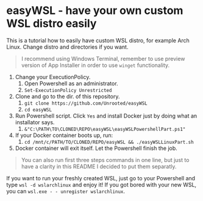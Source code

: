 # easyWSL - have your own custom WSL distro easily

This is a tutorial how to easily have custom WSL distro, for example Arch Linux.
Change distro and directories if you want.

> I recommend using Windows Terminal, remember to use preview version of App Installer in order to use `winget` functionality.

1. Change your ExecutionPolicy.
   1. Open Powershell as an administrator.
   2. `Set-ExecutionPolicy Unrestricted`
2. Clone and go to the dir. of this repository.
   1. `git clone https://github.com/Unrooted/easyWSL`
   2. `cd easyWSL`
3. Run Powershell script. Click `Yes` and install Docker just by doing what an installator says.
   1. `&"C:\PATH\TO\CLONED\REPO\easyWSL\easyWSLPowershellPart.ps1"`
4. If your Docker container boots up, run:
   1. `cd /mnt/c/PATH/TO/CLONED/REPO/easyWSL && ./easyWSLLinuxPart.sh`
5. Docker container will exit itself. Let the Powershell finish the job.

> You can also run first three steps commands in one line, but just to have a clarity in this README I decided to put them separatly. 

If you want to run your freshly created WSL, just go to your Powershell and type `wsl -d wslarchlinux` and enjoy it!
If you got bored with your new WSL, you can `wsl.exe - - unregister wslarchlinux`. 
